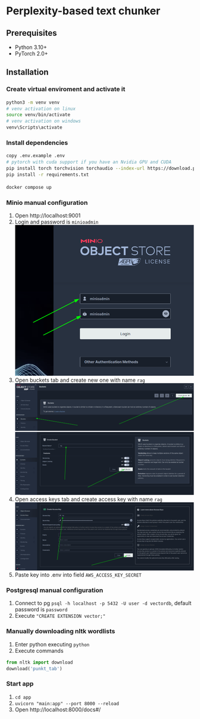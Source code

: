 # Perplexity-based text chunker

## Prerequisites

- Python 3.10+
- PyTorch 2.0+

## Installation
### Create virtual enviroment and activate it
```sh
python3 -m venv venv
# venv activation on linux
source venv/bin/activate
# venv activation on windows
venv\Scripts\activate
```
### Install dependencies
```sh
copy .env.example .env
# pytorch with cuda support if you have an Nvidia GPU and CUDA
pip install torch torchvision torchaudio --index-url https://download.pytorch.org/whl/cu121
pip install -r requirements.txt

docker compose up
```

### Minio manual configuration
1. Open http://localhost:9001
1. Login and password is ```minioadmin```  
![](/assets/start_1.png)
1. Open buckets tab and create new one with name ```rag``` 
![](/assets/start_2.png)
![](/assets/start_3.png)
1. Open access keys tab and create access key with name ```rag```
![](/assets/start_4.png)
1. Paste key into .env into field ```AWS_ACCESS_KEY_SECRET```
### Postgresql manual configuration
1. Connect to pg ```psql -h localhost -p 5432 -U user -d vectordb```, default password is ```password```
1. Execute ```"CREATE EXTENSION vector;"```
### Manually downloading nltk wordlists
1. Enter python executing ```python```
1. Execute commands
```py
from nltk import download
download('punkt_tab')
```
### Start app
1. ```cd app```
1. ```uvicorn "main:app" --port 8000 --reload```
1. Open http://localhost:8000/docs#/
